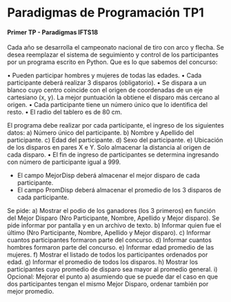 # Paradigmas de Programación TP1
#### Primer TP - Paradigmas IFTS18

Cada año se desarrolla el campeonato nacional de tiro con arco y flecha. Se desea reemplazar el sistema de seguimiento y control de los participantes por un programa escrito en Python.
Que es lo que sabemos del concurso:

•	Pueden participar hombres y mujeres de todas las edades.
•	Cada participante deberá realizar 3 disparos (obligatorio).
•	Se dispara a un blanco cuyo centro coincide con el origen de coordenadas de un eje 	  cartesiano (x, y). La mejor puntuación la obtiene el disparo más cercano al origen.
•	Cada participante tiene un número único que lo identifica del resto.
•	El radio del tablero es de 80 cm.

El programa debe realizar por cada participante, el ingreso de los siguientes datos:
a)	Número único del participante.
b)	Nombre y Apellido del participante.
c)	Edad del participante.
d)	Sexo del participante.
e)	Ubicación de los disparos en pares X e Y. Solo almacenar la distancia al origen de cada disparo.
•	El fin de ingreso de participantes se determina ingresando con número de participante igual a 999.
  -	El campo MejorDisp deberá almacenar el mejor disparo de cada participante.
  -	El campo PromDisp deberá almacenar el promedio de los 3 disparos de cada participante.
  
Se pide:
a)	Mostrar el podio de los ganadores (los 3 primeros) en función del Mejor Disparo (Nro Participante, Nombre, Apellido y Mejor disparo). Se pide informar por pantalla y en un archivo de texto.
b)	Informar quien fue el último (Nro Participante, Nombre, Apellido y Mejor disparo).
c)	Informar cuantos participantes formaron parte del concurso.
d)	Informar cuantos hombres formaron parte del concurso.
e)	Informar edad promedio de las mujeres.
f)	Mostrar el listado de todos los participantes ordenados por edad.
g)	Informar el promedio de todos los disparos.
h)	Mostrar los participantes cuyo promedio de disparo sea mayor al promedio general.
i)	Opcional: Mejorar el punto a) asumiendo que se puede dar el caso en que dos participantes tengan el mismo Mejor Disparo, ordenar también por mejor promedio.
